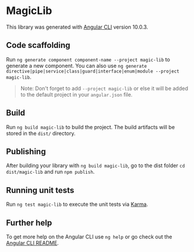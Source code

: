 # MagicLib

This library was generated with [Angular CLI](https://github.com/angular/angular-cli) version 10.0.3.

## Code scaffolding

Run `ng generate component component-name --project magic-lib` to generate a new component. You can also use `ng generate directive|pipe|service|class|guard|interface|enum|module --project magic-lib`.
> Note: Don't forget to add `--project magic-lib` or else it will be added to the default project in your `angular.json` file. 

## Build

Run `ng build magic-lib` to build the project. The build artifacts will be stored in the `dist/` directory.

## Publishing

After building your library with `ng build magic-lib`, go to the dist folder `cd dist/magic-lib` and run `npm publish`.

## Running unit tests

Run `ng test magic-lib` to execute the unit tests via [Karma](https://karma-runner.github.io).

## Further help

To get more help on the Angular CLI use `ng help` or go check out the [Angular CLI README](https://github.com/angular/angular-cli/blob/master/README.md).
